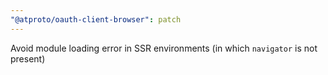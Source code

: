 ```yaml
---
"@atproto/oauth-client-browser": patch
---
```


Avoid module loading error in SSR environments (in which `navigator` is not present)
